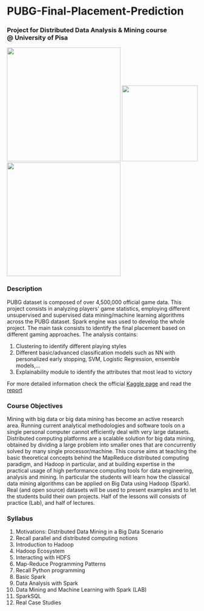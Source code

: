 # PUBG-Final-Placement-Prediction
### Project for Distributed Data Analysis & Mining course @ University of Pisa

<img width=300px src="https://cdn.images.express.co.uk/img/dynamic/143/590x/PUBG-Battlegrounds-update-PC-Xbox-One-909316.jpg"> <img width=200px src="https://www.plan4res.eu/wp-content/uploads/2018/02/University-of-Pisa-Italy.png"><img width = 300px src="https://databricks.com/wp-content/uploads/2019/02/spark-white.png" />  

### Description
PUBG dataset is composed of over 4,500,000 official game data. This project consists in analyzing players' game statistics, employing different unsupervised and supervised data mining/machine learning algorithms across the PUBG dataset. Spark engine was used to develop the whole project. The main task consists to identify the final placement based on different gaming approaches. The analysis contains:
1. Clustering to identify different playing styles
2. Different basic/advanced classification models such as NN with personalized early stopping, SVM, Logistic Regression, ensemble models,...
3. Explainability module to identify the attributes that most lead to victory

For more detailed information check the official [Kaggle page](https://www.kaggle.com/simarjeetsingh19/pubg-winner-prediction) and read the [report](https://github.com/francescogemignani/PUBG-Final-Placement-Prediction/blob/main/Report.pdf)

### Course Objectives
Mining with big data or big data mining has become an active research area. Running
current analytical methodologies and software tools on a single personal computer
cannot efficiently deal with very large datasets. Distributed computing platforms are
a scalable solution for big data mining, obtained by dividing a large problem into
smaller ones that are concurrently solved by many single processor/machine. This
course aims at teaching the basic theoretical concepts behind the MapReduce distributed computing paradigm, and Hadoop in particular, and at building expertise in
the practical usage of high performance computing tools for data engineering, analysis and mining. In particular the students will learn how the classical data mining
algorithms can be applied on Big Data using Hadoop (Spark). Real (and open source) datasets will be used to present examples and to let the students build their own
projects. Half of the lessons will consists of practice (Lab), and half of lectures.


### Syllabus
1. Motivations: Distributed Data Mining in a Big Data Scenario
2. Recall parallel and distributed computing notions
3. Introduction to Hadoop
4. Hadoop Ecosystem
5. Interacting with HDFS 
6. Map-Reduce Programming Patterns
7. Recall Python programming 
8. Basic Spark 
9. Data Analysis with Spark
10. Data Mining and Machine Learning with Spark (LAB)
11. SparkSQL
12. Real Case Studies
